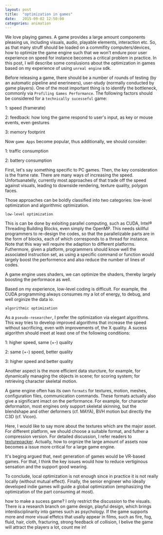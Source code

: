 ```yaml
---
layout: post
title:  "optimization in games"
date:   2015-09-02 12:50:00
categories: animation
---
```


We love playing games. A game provides a large amount components pleasing us, including visuals, audio, playable elements, interaction etc. So, as that many struff should be loaded on a commifity computers/devices, how to optimize the game engine such that we won't endure poor user experience on speed for instance becomes a critical problem in practice. In this post, I will describe some conslusions about the optimization in games based on my experience of using `unreal engine` sdk.

Before releasing a game, there should be a number of rounds of testing (by an automatic pipeline and enerineers), user-study (normally conducted by game players). One of the most important thing is to identify the bottleneck, commonly via `Profiling Games Performance`. The following factors should be considered for a `technically sucesseful` game:

1: speed (framerate)

2: feedback: how long the game respond to user's input, as key or mouse events, even gestures

3: memory footprint

Now `game Apps` become popular, thus additionally, we should consider:

1: traffic consumption

2: battery consumption

First, let's say something specific to PC games. Then, the key consideration is the frame rate. There are many ways of increasing the speed. Unfortuanatelly, currently most approaches of that trade off the speed against visuals, leading to downside rendering, texture quality, polygon faces.

Those approaches can be boldly classified into two categories: low-level optimization and algorithmic optimization.

`low-level optimization`

This is can be done by exloiting parallel computing, such as CUDA, Intel® Threading Building Blocks, even simply the OpenMP. This needs skillful programmers to re-design the codes, so that the parallelizable parts are in the form of blocks, each of which corresponds to a thread for instance. Note that this way will require the adaption to different platforms. Futhermore, given a platform, programmers should know well the associated instruction set, as using a specific command or function would largely boost the performence and also reduce the number of lines of codes.

A game engine uses shaders, we can optimize the shaders, thereby largely boosting the performace as well.

Based on my experience, low-level coding is difficult. For example, the CUDA programming always consumes my a lot of energy, to debug, and well orginize the data io.

`algorithmic optimization`

As a `pseudo-researcher`, I prefer the optimization via elegant algorithms. This way tries to develop improved algorithms that increase the speed without sacrificing, even with improvements of, the X quality. A sucess algorithm should meet at least one of the following conditions:

1: higher speed, same (+-) quality

2: same (+-) speed, better quality

3: higher speed and better quality

Another aspect is the more efficient data sturcture, for example, for dynamically managing the objects in scene; for scoring system; for retrieving character skeletal motion.

A game engine often has its own `formats` for textures, motion, meshes, configuration files, communication commands. These formats actually also give a significant imact on the performance. For example, for character deformaiton, most engines only support skeletal skinning, but the blendshape and other deformers (cf. MAYA), BVH motion but directly the C3D (cf. Vicon).

Here, I would like to say more about the textures which are the major asset. For different platform, we should choose a suitable format, and futher a compression version. For detailed discussion, I refer readers to [texturepacker]. Actually, how to orgnize the large amount of assets now becomes a issue more critical for a large game engine.

It's beging argued that, next generation of games would be VR-based games. For that, I think the key issues would how to reduce vertiginous sensation and the support good wearing.

To conclude, local optimization is not enough since in practice it is not really locally (without mutual effect). Finally, the senior engineer who ideally developed indie games will guide a global optimization (emphasizing the optimization of the part consuming at most). 

how to make a sucess game? I only restrict the discussion to the visuals. There is a research branch on game design, playful design, which brings interdisciplinarity into games such as psychology. If the game supports more and more  visual effetcs that usally appear in films, such as fire, fog, fluid, hair, cloth, fracturing, strong feedback of collision, I belive the game will attract the players a lot, count me in!

[texturepacker]: https://www.codeandweb.com/texturepacker


